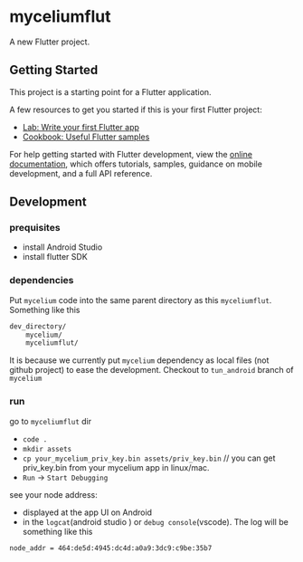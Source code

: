 # myceliumflut

A new Flutter project.

## Getting Started

This project is a starting point for a Flutter application.

A few resources to get you started if this is your first Flutter project:

- [Lab: Write your first Flutter app](https://docs.flutter.dev/get-started/codelab)
- [Cookbook: Useful Flutter samples](https://docs.flutter.dev/cookbook)

For help getting started with Flutter development, view the
[online documentation](https://docs.flutter.dev/), which offers tutorials,
samples, guidance on mobile development, and a full API reference.

## Development

### prequisites

- install Android Studio
- install flutter SDK


### dependencies

Put `mycelium` code into the same parent directory as this `myceliumflut`.
Something like this
```bash
dev_directory/
    mycelium/
    myceliumflut/
```
It is because we currently put `mycelium` dependency as local files (not github project) to ease the development.
Checkout to `tun_android` branch of `mycelium` 

### run
go to `myceliumflut` dir
- `code .`
- `mkdir assets`
- `cp your_mycelium_priv_key.bin assets/priv_key.bin` // you can get priv_key.bin from your mycelium app in linux/mac.
- `Run` -> `Start Debugging`

see your node address:

- displayed at the app UI on Android
- in the `logcat`(android studio ) or `debug console`(vscode).
The log will be something like this
```
node_addr = 464:de5d:4945:dc4d:a0a9:3dc9:c9be:35b7
```